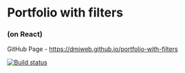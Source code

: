 # Portfolio with filters
### (on React)

GitHub Page - https://dmiweb.github.io/portfolio-with-filters

[![Build status](https://ci.appveyor.com/api/projects/status/elqs9rix0svwsxna?svg=true)](https://ci.appveyor.com/project/dmiweb/portfolio-with-filters)